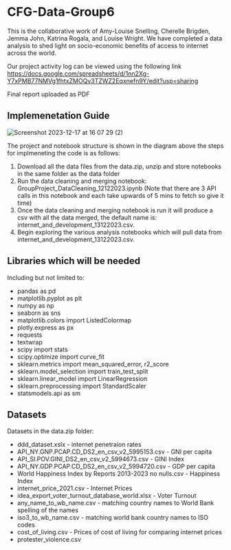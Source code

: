 # CFG-Data-Group6
This is the collaborative work of Amy-Louise Snelling, Cherelle Brigden, Jemma John, Katrina Rogala, and Louise Wright. We have completed a data analysis to shed light on socio-economic benefits of access to internet across the world. 

Our project activity log can be viewed using the following link
https://docs.google.com/spreadsheets/d/1nn2Xg-Y7xPMB77NMVg1fhtxZMOQv3TZWZ2Eqxnefn9Y/edit?usp=sharing

Final report uploaded as PDF

## Implemenetation Guide
![Screenshot 2023-12-17 at 16 07 29 (2)](https://github.com/jemmaj24/CFG-Data-Group6/assets/31040598/942dce42-38aa-41c2-81fc-5b0465f2d6f7)

The project and notebook structure is shown in the diagram above the steps for implmeneting the code is as follows:
1. Download all the data files from the data.zip, unzip and store notebooks in the same folder as the data folder
2. Run the data cleaning and merging notebook: GroupProject_DataCleaning_12122023.ipynb (Note that there are 3 API calls in this notebook and each take upwards of 5 mins to fetch so give it time)
3. Once the data cleaning and merging notebook is run it will produce a csv with all the data merged, the default name is: internet_and_development_13122023.csv.
4. Begin exploring the various analysis notebooks which will pull data from internet_and_development_13122023.csv.

## Libraries which will be needed
Including but not limited to:
- pandas as pd
- matplotlib.pyplot as plt
- numpy as np
- seaborn as sns
- matplotlib.colors import ListedColormap
- plotly.express as px
- requests
- textwrap
- scipy import stats
- scipy.optimize import curve_fit
- sklearn.metrics import mean_squared_error, r2_score
- sklearn.model_selection import train_test_split
- sklearn.linear_model import LinearRegression
- sklearn.preprocessing import StandardScaler
- statsmodels.api as sm

## Datasets
Datasets in the data.zip folder:
- ddd_dataset.xslx - internet penetraion rates
- API_NY.GNP.PCAP.CD_DS2_en_csv_v2_5995153.csv - GNI per capita
- API_SI.POV.GINI_DS2_en_csv_v2_5994673.csv - GINI Index
- API_NY.GDP.PCAP.CD_DS2_en_csv_v2_5994720.csv - GDP per capita
- World Happiness Index by Reports 2013-2023 no nulls.csv - Happiness Index
- internet_price_2021.csv - Internet Prices
- idea_export_voter_turnout_database_world.xlsx - Voter Turnout
- any_name_to_wb_name.csv - matching country names to World Bank spelling of the names
- iso3_to_wb_name.csv - matching world bank country names to ISO codes
- cost_of_living.csv - Prices of cost of living for comparing internet prices
- protester_violence.csv
